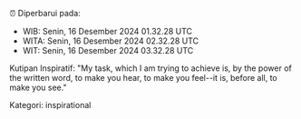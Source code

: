 ⏰ Diperbarui pada:
- WIB: Senin, 16 Desember 2024 01.32.28 UTC
- WITA: Senin, 16 Desember 2024 02.32.28 UTC
- WIT: Senin, 16 Desember 2024 03.32.28 UTC

Kutipan Inspiratif:
"My task, which I am trying to achieve is, by the power of the written word, to make you hear, to make you feel--it is, before all, to make you see."


Kategori: inspirational

